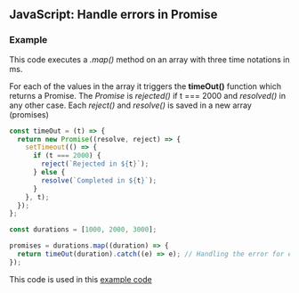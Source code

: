 ## JavaScript: Handle errors in Promise

### Example

 This code executes a _.map()_ method on an array with three time notations in ms.

 For each of the values in the array it triggers the __timeOut()__ function which returns a Promise.
 The _Promise_ is _rejected()_ if t === 2000 and _resolved()_ in any other case.
 Each _reject()_ and _resolve()_ is saved in a new array (promises)

``` js
const timeOut = (t) => {
  return new Promise((resolve, reject) => {
    setTimeout(() => {
      if (t === 2000) {
        reject(`Rejected in ${t}`);
      } else {
        resolve(`Completed in ${t}`);
      }
    }, t);
  });
};

const durations = [1000, 2000, 3000];

promises = durations.map((duration) => {
  return timeOut(duration).catch((e) => e); // Handling the error for each promise.
});
```

This code is used in this [example code](/code/promise_all.html)